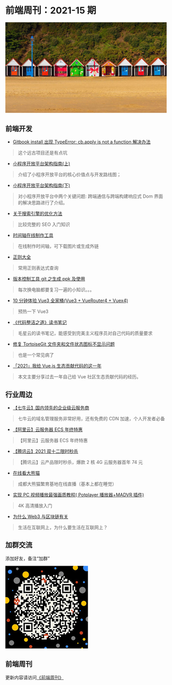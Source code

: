 # 前端周刊：2021-15 期

[![](/img/bing/20211217.jpg?imageMogr2/thumbnail/960x)](https://cn.bing.com/search?q=伯恩茅斯)

## 前端开发

- [Gitbook install 出现 TypeError: cb.apply is not a function 解决办法](https://www.cnblogs.com/cyxroot/p/13754475.html)

> 这个远古项目还是有点坑

- [小程序开放平台架构指南(上)](https://mp.weixin.qq.com/s/KVCWsOU-zQe8UrpkiEXlLA)

> 介绍了小程序开放平台的核心价值点与开发路线图；

- [小程序开放平台架构指南(下)](https://mp.weixin.qq.com/s/P-djmkyB7urFjjUQQyvf0A)

> 对小程序开放平台中两个关键问题: 跨端通信与跨端构建响应式 Dom 界面的解决思路进行了介绍。

- [关于搜索引擎的优化方法](https://mp.weixin.qq.com/s/9hxMrTzsS7DnCboXYDDTUA)

> 比较完整的 SEO 入门知识

- [时间轴在线制作工具](https://time.graphics/editor)

> 在线制作时间轴，可下载图片或生成外链

- [正则大全](https://any86.github.io/any-rule/)

> 常用正则表达式查询

- [版本控制工具 git 之生成 ppk 及使用](https://www.cnblogs.com/TingJie/p/4992111.html)

> 每次换电脑都要复习一遍的小知识。。。

- [10 分钟体验 Vue3 全家桶(Vue3 + VueRouter4 + Vuex4)](https://juejin.cn/post/6844904150082256903)

> 预热一下 Vue3

- [《代码整洁之道》读书笔记](https://github.com/QianMo/Game-Programmer-Study-Notes/blob/master/Content/%E3%80%8A%E4%BB%A3%E7%A0%81%E6%95%B4%E6%B4%81%E4%B9%8B%E9%81%93%E3%80%8B%E8%AF%BB%E4%B9%A6%E7%AC%94%E8%AE%B0/README.md)

> 毛星云的读书笔记，能感受到完美主义程序员对自己代码的质量要求

- [修复 TortoiseGit 文件夹和文件状态图标不显示问题](https://www.cnblogs.com/xiesong/p/5761352.html)

> 也是一个常见病了

- [「2021」我给 Vue.js 生态贡献代码的这一年](https://zhuanlan.zhihu.com/p/441465938)

> 本文主要分享过去一年自己给 Vue 社区生态贡献代码的经历。

## 行业周边

- [【七牛云】国内领先的企业级云服务商](https://marketing.qiniu.com/cps/redirect?redirect_id=4&cps_key=1hfwb75ib2jbm)

> 七牛云的域名管理服务非常好用，还有免费的 CDN 加速，个人开发者必备

- [【阿里云】云服务器 ECS 年终特惠](https://www.aliyun.com/daily-act/ecs/fy22-12-yure?userCode=y31qmczl)

> 【阿里云】云服务器 ECS 年终特惠

- [【腾讯云】2021 双十二限时秒杀](https://cloud.tencent.com/act/cps/redirect?redirect=1077&cps_key=55b0d6026f97f5980bceec15fcefa0af&from=console)

> 【腾讯云】云产品限时秒杀，爆款 2 核 4G 云服务器首年 74 元

- [在线看大熊猫](http://live.ipanda.com/xmcd/)

> 成都大熊猫繁育基地在线直播（基本上都在睡觉）

- [实现 PC 视频播放最强画质教程( Potplayer 播放器+MADVR 插件)](https://www.hangge.com/blog/cache/detail_1461.html)

> 4K 高清播放入门

- [为什么 Web3 与区块链有关](https://www.ruanyifeng.com/blog/2021/12/web3.html)

> 生活在互联网上，为什么要生活在互联网上？

## 加群交流

添加好友，备注“加群”

![refned_x](/img/a/refined-x.jpg)

## 前端周刊

更新内容请访问[《前端周刊》](https://frontend-weekly.com/)
